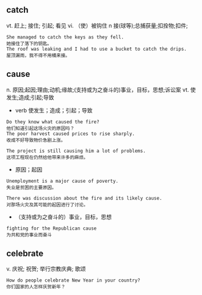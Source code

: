 ## catch
vt. 赶上; 接住; 引起; 看见
vi. （使）被钩住
n 接(球等);总捕获量;扣拴物;扣件;
```
She managed to catch the keys as they fell.
她接住了落下的钥匙。
The roof was leaking and I had to use a bucket to catch the drips.
屋顶漏雨，我不得不用桶来接。
```
## cause
n. 原因;起因;理由;动机;缘故;(支持或为之奋斗的)事业，目标，思想;诉讼案
vt. 使发生;造成;引起;导致
- verb 使发生；造成；引起；导致
```
Do they know what caused the fire?
他们知道引起这场火灾的原因吗？
The poor harvest caused prices to rise sharply.
收成不好导致物价急剧上涨。

The project is still causing him a lot of problems.
这项工程现在仍然给他带来许多的麻烦。
```
- 原因；起因
```
Unemployment is a major cause of poverty.
失业是贫困的主要原因。

There was discussion about the fire and its likely cause.
对那场火灾及其可能的起因进行了讨论。
```
- （支持或为之奋斗的）事业，目标，思想
```
fighting for the Republican cause
为共和党的事业而奋斗
```
## celebrate
v. 庆祝; 祝贺; 举行宗教庆典; 歌颂
```
How do people celebrate New Year in your country?
你们国家的人怎样庆贺新年？
```
